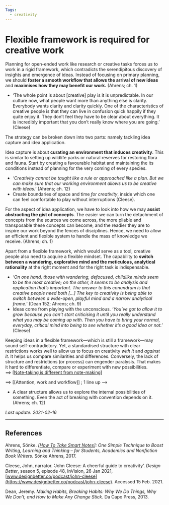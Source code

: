 ```yaml
---
Tags:
  - creativity
---
```


# Flexible framework is required for creative work

Planning for open-ended work like research or creative tasks forces us to work in a rigid framework, which contradicts the serendipitous discovery of insights and emergence of ideas. Instead of focusing on primary planning, we should **foster a smooth workflow that allows the arrival of new ideas** and **maximises how they may benefit our work.** (Ahrens; ch. 1)
- ‘The whole point is about [creative] play is it is unpredictable. In our culture now, what people want more than anything else is clarity. Everybody wants clarity and clarity quickly. One of the characteristics of creative people is that they can live in confusion quick happily if they quite enjoy it. They don’t feel they have to be clear about everything. It is incredibly important that you don’t really know where you are going.’ (Cleese)

The strategy can be broken down into two parts: namely tackling idea capture and idea application.

Idea capture is about **curating an environment that induces creativity**. This is similar to setting up wildlife parks or natural reserves for restoring flora and fauna. Start by creating a favourable habitat and maintaining the its conditions instead of planning for the very coming of every species.
  - *‘Creativity cannot be taught like a rule or approached like a plan. But we can make sure that our working environment allows us to be creative with ideas.’* (Ahrens; ch. 12)
  - Create boundaries of space and time *for creativity*, inside which one can feel comfortable to play without interruptions (Cleese).

For the aspect of idea application, we have to look into how we may **assist abstracting the gist of concepts**. The easier we can turn the detachment of concepts from the sources we come across, the more pliable and transposable these concepts can become, and the readier they are to inspire our work beyond the fences of disciplines. Hence, we need to allow an efficient and flexible system to handle the mass of knowledge we receive. (Ahrens; ch. 1)  
<!--==> [[Knowledge is locked up if not freed from the source context]]-->

Apart from a flexible framework, which would serve as a tool, creative people also need to acquire a flexible mindset. The capability to **switch between a wandering, explorative mind and the meticulous, analytical rationality** at the right moment and for the right task is indispensable.
- *‘On one hand, those with wandering, defocused, childlike minds seem to be the most creative; on the other, it seems to be analysis and application that’s important. The answer to this conundrum is that creative people need both […] The key to creativity is being able to switch between a wide-open, playful mind and a narrow analytical frame.’* (Dean 152; Ahrens; ch. 9)
- Ideas come from playing with the unconscious. *‘You’ve got to allow it to grow because you can’t start criticising it until you really understand what you may be coming up with. Then you have to bring your normal, everyday, critical mind into being to see whether it’s a good idea or not.’* (Cleese)

Keeping ideas in a flexible framework—which is still a framework—may sound self-contradictory. Yet, a standardised structure with clear restrictions works well to allow us to focus on creativity *with it* and *against it*. It helps us compare similarities and differences. Conversely, the lack of structure and restrictions (or process) can engender paralysis. That makes it hard to differentiate, compare or experiment with new possibilities.  
==> [[Note-taking is different from note-making]]
<!-->==> [[Attention, work and workflow]] ; 1 line up  -->

- A clear structure allows us to explore the internal possibilities of something. Even the act of breaking with convention depends on it. (Ahrens; ch. 12)

*Last update: 2021-02-16*

* * *

## References

Ahrens, Sönke. *[[How To Take Smart Notes]]: One Simple Technique to Boost Writing, Learning and Thinking – for Students, Academics and Nonfiction Book Writers*. Sönke Ahrens, 2017.

Cleese, John, narrator. ‘John Cleese: A cheerful guide to creativity’. _Design Better_, season 5, episode 48, InVision, 26 Jan 2021, [www.designbetter.co/podcast/john-cleese](https://www.designbetter.co/podcast/john-cleese). Accessed 15 Feb. 2021.

Dean, Jeremy. *Making Habits, Breaking Habits: Why We Do Things, Why We Don’t, and How to Make Any Change Stick*. Da Capo Press, 2013.

[//begin]: # "Autogenerated link references for markdown compatibility"
[Note-taking is different from note-making]: Note-taking-is-different-from-note-making "Note-taking is different from note-making"
[How To Take Smart Notes]: How-to-take-smart-notes "How To Take Smart Notes"
[//end]: # "Autogenerated link references"